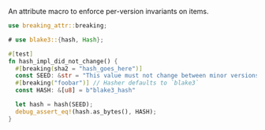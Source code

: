 An attribute macro to enforce per-version invariants on items.

```rust
use breaking_attr::breaking;

# use blake3::{hash, Hash};

#[test]
fn hash_impl_did_not_change() {
  #[breaking(sha2 = "hash_goes_here")]
  const SEED: &str = "This value must not change between minor versions."
  #[breaking("foobar")] // Hasher defaults to `blake3`
  const HASH: &[u8] = b"blake3_hash"

  let hash = hash(SEED);
  debug_assert_eq!(hash.as_bytes(), HASH);
}
```
